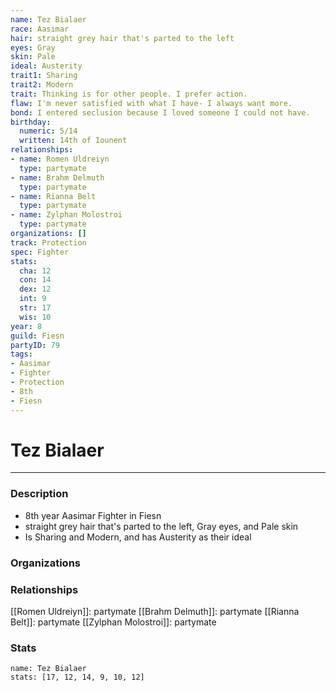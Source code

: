 ```yaml
---
name: Tez Bialaer
race: Aasimar
hair: straight grey hair that's parted to the left
eyes: Gray
skin: Pale
ideal: Austerity
trait1: Sharing
trait2: Modern
trait: Thinking is for other people. I prefer action.
flaw: I'm never satisfied with what I have- I always want more.
bond: I entered seclusion because I loved someone I could not have.
birthday:
  numeric: 5/14
  written: 14th of Iounent
relationships:
- name: Romen Uldreiyn
  type: partymate
- name: Brahm Delmuth
  type: partymate
- name: Rianna Belt
  type: partymate
- name: Zylphan Molostroi
  type: partymate
organizations: []
track: Protection
spec: Fighter
stats:
  cha: 12
  con: 14
  dex: 12
  int: 9
  str: 17
  wis: 10
year: 8
guild: Fiesn
partyID: 79
tags:
- Aasimar
- Fighter
- Protection
- 8th
- Fiesn
---
```

# Tez Bialaer
---
### Description
- 8th year Aasimar Fighter in Fiesn
- straight grey hair that's parted to the left, Gray eyes, and Pale skin
- Is Sharing and Modern, and has Austerity as their ideal

### Organizations
### Relationships
[[Romen Uldreiyn]]: partymate
[[Brahm Delmuth]]: partymate
[[Rianna Belt]]: partymate
[[Zylphan Molostroi]]: partymate
### Stats
```statblock
name: Tez Bialaer
stats: [17, 12, 14, 9, 10, 12]
```